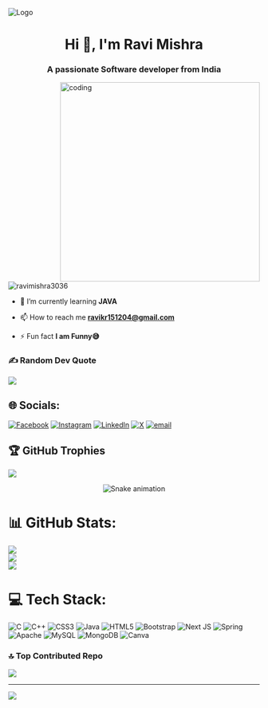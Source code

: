 ![Logo]()
<h1 align="center">Hi 👋, I'm Ravi Mishra</h1>
<h3 align="center">A passionate Software developer from India</h3>
<img align="right" alt="coding" width="400" src="https://media1.tenor.com/images/cd37fa49c983ac905df0016fd5b6a2ee/tenor.gif?itemid=13165216">

<p align="left"> <img src="https://komarev.com/ghpvc/?username=ravimishra3036&label=Profile%20views&color=0e75b6&style=flat" alt="ravimishra3036" /> </p>

- 🌱 I’m currently learning **JAVA**

- 📫 How to reach me **ravikr151204@gmail.com**

- ⚡ Fun fact **I am Funny😅**

### ✍️ Random Dev Quote
![](https://quotes-github-readme.vercel.app/api?type=horizontal&theme=radical)


## 🌐 Socials:
[![Facebook](https://img.shields.io/badge/Facebook-%231877F2.svg?logo=Facebook&logoColor=white)](https://facebook.com/ravimishra9931) [![Instagram](https://img.shields.io/badge/Instagram-%23E4405F.svg?logo=Instagram&logoColor=white)](https://instagram.com/ravi_mishra_9931) [![LinkedIn](https://img.shields.io/badge/LinkedIn-%230077B5.svg?logo=linkedin&logoColor=white)](www.linkedin.com/in/ravi-mishra-197414377) [![X](https://img.shields.io/badge/X-black.svg?logo=X&logoColor=white)](https://x.com/ravimishar5725) [![email](https://img.shields.io/badge/Email-D14836?logo=gmail&logoColor=white)](mailto:ravikr151204gmail.com) 


## 🏆 GitHub Trophies
![](https://github-profile-trophy.vercel.app/?username=RaviMishra3036&theme=radical&no-frame=false&no-bg=true&margin-w=4)


<!-- Snake Game Repo View -->

<div align="center">
  <img src="https://profile-readme-generator.com/assets/snake.svg" alt="Snake animation" />
</div>



# 📊 GitHub Stats:
![](https://github-readme-stats.vercel.app/api?username=RaviMishra3036&theme=dark&hide_border=false&include_all_commits=false&count_private=false)<br/>
![](https://nirzak-streak-stats.vercel.app/?user=RaviMishra3036&theme=dark&hide_border=false)<br/>
![](https://github-readme-stats.vercel.app/api/top-langs/?username=RaviMishra3036&theme=dark&hide_border=false&include_all_commits=false&count_private=false&layout=compact)

# 💻 Tech Stack:
![C](https://img.shields.io/badge/c-%2300599C.svg?style=for-the-badge&logo=c&logoColor=white) ![C++](https://img.shields.io/badge/c++-%2300599C.svg?style=for-the-badge&logo=c%2B%2B&logoColor=white) ![CSS3](https://img.shields.io/badge/css3-%231572B6.svg?style=for-the-badge&logo=css3&logoColor=white) ![Java](https://img.shields.io/badge/java-%23ED8B00.svg?style=for-the-badge&logo=openjdk&logoColor=white) ![HTML5](https://img.shields.io/badge/html5-%23E34F26.svg?style=for-the-badge&logo=html5&logoColor=white) ![Bootstrap](https://img.shields.io/badge/bootstrap-%238511FA.svg?style=for-the-badge&logo=bootstrap&logoColor=white) ![Next JS](https://img.shields.io/badge/Next-black?style=for-the-badge&logo=next.js&logoColor=white) ![Spring](https://img.shields.io/badge/spring-%236DB33F.svg?style=for-the-badge&logo=spring&logoColor=white) ![Apache](https://img.shields.io/badge/apache-%23D42029.svg?style=for-the-badge&logo=apache&logoColor=white) ![MySQL](https://img.shields.io/badge/mysql-4479A1.svg?style=for-the-badge&logo=mysql&logoColor=white) ![MongoDB](https://img.shields.io/badge/MongoDB-%234ea94b.svg?style=for-the-badge&logo=mongodb&logoColor=white) ![Canva](https://img.shields.io/badge/Canva-%2300C4CC.svg?style=for-the-badge&logo=Canva&logoColor=white)


### 🔝 Top Contributed Repo
![](https://github-contributor-stats.vercel.app/api?username=RaviMishra3036&limit=5&theme=dark&combine_all_yearly_contributions=true)

---
[![](https://visitcount.itsvg.in/api?id=RaviMishra3036&icon=0&color=0)](https://visitcount.itsvg.in)

<!-- Proudly created with GPRM ( https://gprm.itsvg.in ) -->

